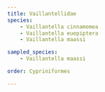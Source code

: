 ```yaml
---
title: Vaillantellidae
species:
    - Vaillantella cinnamomea
    - Vaillantella euepiptera
    - Vaillantella maassi

sampled_species:
    - Vaillantella maassi

order: Cypriniformes

---
```

